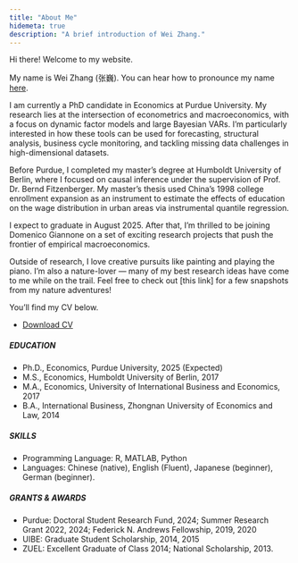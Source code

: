```yaml
---
title: "About Me"
hidemeta: true
description: "A brief introduction of Wei Zhang."
---
```

Hi there! Welcome to my website.

My name is Wei Zhang (张巍). You can hear how to pronounce my name [here](https://www.youtube.com/watch?v=iP1FfWhdXTc).

I am currently a PhD candidate in Economics at Purdue University. My research lies at the intersection of econometrics and macroeconomics, with a focus on dynamic factor models and large Bayesian VARs. I’m particularly interested in how these tools can be used for forecasting, structural analysis, business cycle monitoring, and tackling missing data challenges in high-dimensional datasets.

Before Purdue, I completed my master’s degree at Humboldt University of Berlin, where I focused on causal inference under the supervision of Prof. Dr. Bernd Fitzenberger. My master’s thesis used China’s 1998 college enrollment expansion as an instrument to estimate the effects of education on the wage distribution in urban areas via instrumental quantile regression.

I expect to graduate in August 2025. After that, I’m thrilled to be joining Domenico Giannone on a set of exciting research projects that push the frontier of empirical macroeconomics.

Outside of research, I love creative pursuits like painting and playing the piano. I’m also a nature-lover — many of my best research ideas have come to me while on the trail. Feel free to check out [this link] for a few snapshots from my nature adventures!

You’ll find my CV below.

+ [Download CV](/CV0629.pdf)

<!--+ [Download Resume](/Resume0629.pdf)-->
##### EDUCATION
+ Ph.D., Economics, Purdue University, 2025 (Expected)
+ M.S., Economics, Humboldt University of Berlin, 2017
+ M.A., Economics, University of International Business and Economics, 2017
+ B.A., International Business, Zhongnan University of Economics and Law, 2014

##### SKILLS
+ Programming Language: R, MATLAB, Python
+ Languages: Chinese (native), English (Fluent), Japanese (beginner), German (beginner).
  
##### GRANTS & AWARDS
+ Purdue: Doctoral Student Research Fund, 2024; Summer Research Grant 2022, 2024; Federick N. Andrews Fellowship, 2019, 2020
+ UIBE: Graduate Student Scholarship, 2014, 2015
+ ZUEL: Excellent Graduate of Class 2014; National Scholarship, 2013.

